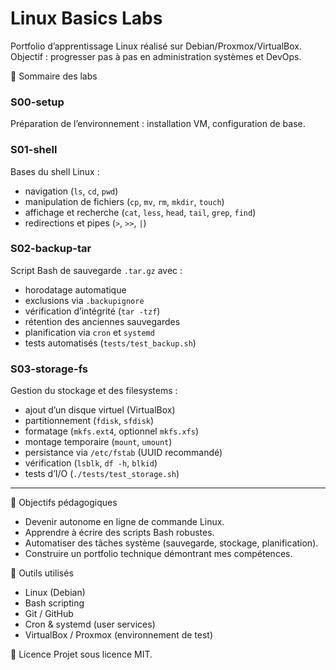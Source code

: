 # Linux Basics Labs
Portfolio d’apprentissage Linux réalisé sur Debian/Proxmox/VirtualBox.  
Objectif : progresser pas à pas en administration systèmes et DevOps.

📂 Sommaire des labs

### S00-setup
Préparation de l’environnement : installation VM, configuration de base.

### S01-shell
Bases du shell Linux :
- navigation (`ls`, `cd`, `pwd`)
- manipulation de fichiers (`cp`, `mv`, `rm`, `mkdir`, `touch`)
- affichage et recherche (`cat`, `less`, `head`, `tail`, `grep`, `find`)
- redirections et pipes (`>`, `>>`, `|`)

### S02-backup-tar
Script Bash de sauvegarde `.tar.gz` avec :
- horodatage automatique
- exclusions via `.backupignore`
- vérification d’intégrité (`tar -tzf`)
- rétention des anciennes sauvegardes
- planification via `cron` et `systemd`
- tests automatisés (`tests/test_backup.sh`)

### S03-storage-fs
Gestion du stockage et des filesystems :
- ajout d’un disque virtuel (VirtualBox)
- partitionnement (`fdisk`, `sfdisk`)
- formatage (`mkfs.ext4`, optionnel `mkfs.xfs`)
- montage temporaire (`mount`, `umount`)
- persistance via `/etc/fstab` (UUID recommandé)
- vérification (`lsblk`, `df -h`, `blkid`)
- tests d’I/O (`./tests/test_storage.sh`)

---

🚀 Objectifs pédagogiques
- Devenir autonome en ligne de commande Linux.  
- Apprendre à écrire des scripts Bash robustes.  
- Automatiser des tâches système (sauvegarde, stockage, planification).  
- Construire un portfolio technique démontrant mes compétences.

🔧 Outils utilisés
- Linux (Debian)  
- Bash scripting  
- Git / GitHub  
- Cron & systemd (user services)  
- VirtualBox / Proxmox (environnement de test)

📄 Licence
Projet sous licence MIT.
